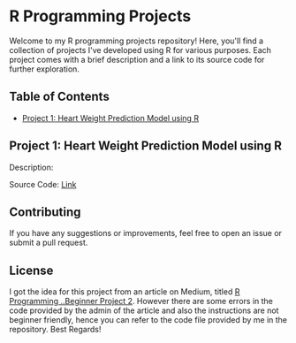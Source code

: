 # R Programming Projects

Welcome to my R programming projects repository! Here, you'll find a collection of projects I've developed using R for various purposes. Each project comes with a brief description and a link to its source code for further exploration.

## Table of Contents

- [Project 1: Heart Weight Prediction Model using R](https://github.com/PushkarShinde/Projects-in-R-Programming/blob/main/README.md#project-1-heart-weight-prediction-model-using-r)

## Project 1: Heart Weight Prediction Model using R

Description: 

Source Code: [Link](https://posit.cloud/content/7574627)



## Contributing

If you have any suggestions or improvements, feel free to open an issue or submit a pull request.

## License

I got the idea for this project from an article on Medium, titled [R Programming ..Beginner Project 2](https://medium.com/@satishmishra91/r-programming-beginner-project-2-55d9b6fa8da9).
However there are some errors in the code provided by the admin of the article and also the instructions are not beginner friendly, hence you can refer to the code file provided by me in the repository. Best Regards!


